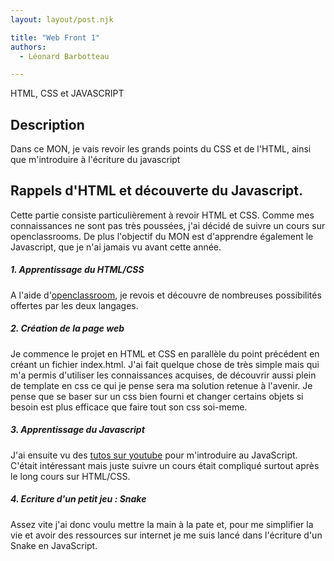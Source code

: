 ```yaml
---
layout: layout/post.njk

title: "Web Front 1"
authors:
  - Léonard Barbotteau

---
```


<!-- début résumé -->
HTML, CSS et JAVASCRIPT
<!-- fin résumé -->

## Description

Dans ce MON, je vais revoir les grands points du CSS et de l'HTML, ainsi que m'introduire à l'écriture du javascript


## Rappels d'HTML et découverte du Javascript.

Cette partie consiste particulièrement à revoir HTML et CSS. Comme mes connaissances ne sont pas très poussées, j'ai décidé de suivre un cours sur openclassrooms. De plus l'objectif du MON est d'apprendre également le Javascript, que je n'ai jamais vu avant cette année. 


#####  1. Apprentissage du HTML/CSS

A l'aide d'[openclassroom](https://openclassrooms.com/fr/courses/1603881-apprenez-a-creer-votre-site-web-avec-html5-et-css3), je revois et découvre de nombreuses possibilités offertes par les deux langages.

#####  2. Création de la page web

Je commence le projet en HTML et CSS en parallèle du point précédent en créant un fichier index.html. J'ai fait quelque chose de très simple mais qui m'a permis d'utiliser les connaissances acquises, de découvrir aussi plein de template en css ce qui je pense sera ma solution retenue à l'avenir. Je pense que se baser sur un css bien fourni et changer certains objets si besoin est plus efficace que faire tout son css soi-meme.

##### 3. Apprentissage du Javascript

J'ai ensuite vu des [tutos sur youtube](https://www.youtube.com/watch?v=XkvrHQNmigs&t=266s) pour m'introduire au JavaScript. C'était intéressant mais juste suivre un cours était compliqué surtout après le long cours sur HTML/CSS.

##### 4. Ecriture d'un petit jeu : Snake
Assez vite j'ai donc voulu mettre la main à la pate et, pour me simplifier la vie et avoir des ressources sur internet je me suis lancé dans l'écriture d'un Snake en JavaScript. 


